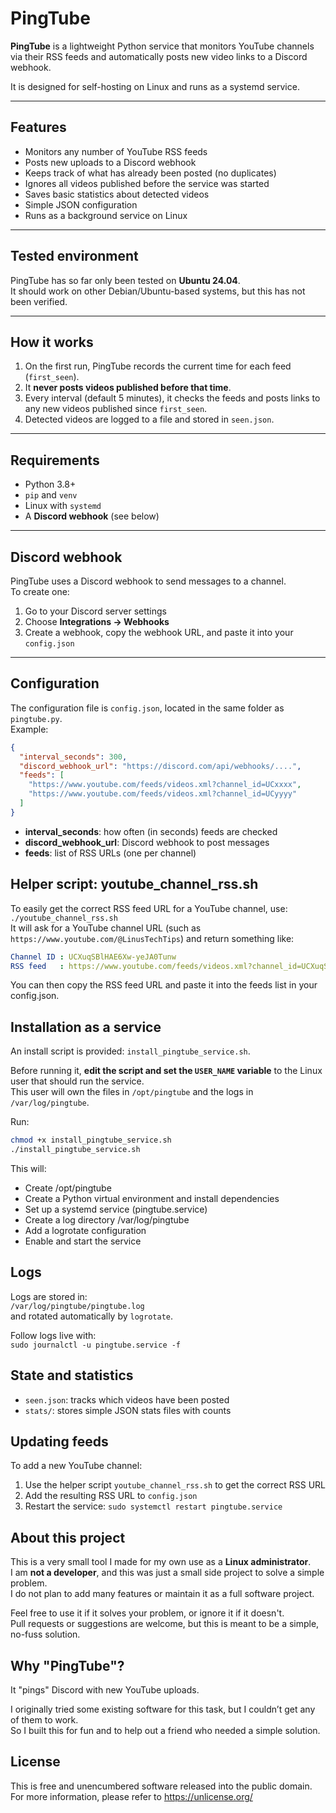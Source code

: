 # PingTube

**PingTube** is a lightweight Python service that monitors YouTube channels via their RSS feeds and automatically posts new video links to a Discord webhook.

It is designed for self-hosting on Linux and runs as a systemd service.

---

## Features

- Monitors any number of YouTube RSS feeds
- Posts new uploads to a Discord webhook
- Keeps track of what has already been posted (no duplicates)
- Ignores all videos published before the service was started
- Saves basic statistics about detected videos
- Simple JSON configuration
- Runs as a background service on Linux

---

## Tested environment

PingTube has so far only been tested on **Ubuntu 24.04**.  
It should work on other Debian/Ubuntu-based systems, but this has not been verified.

---

## How it works

1. On the first run, PingTube records the current time for each feed (`first_seen`).
2. It **never posts videos published before that time**.
3. Every interval (default 5 minutes), it checks the feeds and posts links to any new videos published since `first_seen`.
4. Detected videos are logged to a file and stored in `seen.json`.

---

## Requirements

- Python 3.8+
- `pip` and `venv`
- Linux with `systemd`
- A **Discord webhook** (see below)

---

## Discord webhook

PingTube uses a Discord webhook to send messages to a channel.  
To create one:
1. Go to your Discord server settings
2. Choose **Integrations → Webhooks**
3. Create a webhook, copy the webhook URL, and paste it into your `config.json`

---

## Configuration

The configuration file is `config.json`, located in the same folder as `pingtube.py`.  
Example:

```json
{
  "interval_seconds": 300,
  "discord_webhook_url": "https://discord.com/api/webhooks/....",
  "feeds": [
    "https://www.youtube.com/feeds/videos.xml?channel_id=UCxxxx",
    "https://www.youtube.com/feeds/videos.xml?channel_id=UCyyyy"
  ]
}
```
- **interval_seconds**: how often (in seconds) feeds are checked
- **discord_webhook_url**: Discord webhook to post messages
- **feeds**: list of RSS URLs (one per channel)

## Helper script: youtube_channel_rss.sh
To easily get the correct RSS feed URL for a YouTube channel, use:<br>
`./youtube_channel_rss.sh`<br>
It will ask for a YouTube channel URL (such as `https://www.youtube.com/@LinusTechTips`)
and return something like:
```yaml
Channel ID : UCXuqSBlHAE6Xw-yeJA0Tunw
RSS feed   : https://www.youtube.com/feeds/videos.xml?channel_id=UCXuqSBlHAE6Xw-yeJA0Tunw
```
You can then copy the RSS feed URL and paste it into the feeds list in your config.json.

## Installation as a service
An install script is provided: `install_pingtube_service.sh`.

Before running it, **edit the script and set the `USER_NAME` variable** to the Linux user that should run the service.<br>
This user will own the files in `/opt/pingtube` and the logs in `/var/log/pingtube`.

Run:
```bash
chmod +x install_pingtube_service.sh
./install_pingtube_service.sh
```

This will:
- Create /opt/pingtube
- Create a Python virtual environment and install dependencies
- Set up a systemd service (pingtube.service)
- Create a log directory /var/log/pingtube
- Add a logrotate configuration
- Enable and start the service

## Logs

Logs are stored in:<br>
`/var/log/pingtube/pingtube.log`<br>
and rotated automatically by `logrotate`.<br>

Follow logs live with:<br>
`sudo journalctl -u pingtube.service -f`

## State and statistics
- `seen.json`: tracks which videos have been posted
- `stats/`: stores simple JSON stats files with counts

## Updating feeds

To add a new YouTube channel:
1. Use the helper script `youtube_channel_rss.sh` to get the correct RSS URL
2. Add the resulting RSS URL to `config.json`
3. Restart the service:
`sudo systemctl restart pingtube.service`

## About this project
This is a very small tool I made for my own use as a **Linux administrator**.<br>
I am **not a developer**, and this was just a small side project to solve a simple problem.<br>
I do not plan to add many features or maintain it as a full software project.

Feel free to use it if it solves your problem, or ignore it if it doesn't.<br>
Pull requests or suggestions are welcome, but this is meant to be a simple, no-fuss solution.

## Why "PingTube"?
It "pings" Discord with new YouTube uploads.

I originally tried some existing software for this task, but I couldn’t get any of them to work.<br>
So I built this for fun and to help out a friend who needed a simple solution.

## License
This is free and unencumbered software released into the public domain.<br>
For more information, please refer to <https://unlicense.org/>

